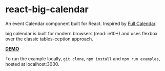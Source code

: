 react-big-calendar
========================

An event Calendar component built for React. Inspired by [Full Calendar](http://fullcalendar.io/).

big calendar is built for modern browsers (read: ie10+) and uses flexbox over the classic tables-ception approach.

[__DEMO__](http://jquense.github.io/react-big-calendar/examples/index.html)

To run the example locally, `git clone`, `npm install` and `npm run examples`, hosted at localhost:3000.